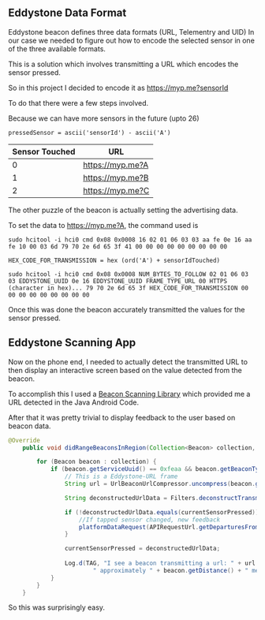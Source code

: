 ## Eddystone Data Format
Eddystone beacon defines three data formats (URL, Telementry and UID)
In our case we needed to figure out how to encode the selected sensor in one of the three available formats.

This is a solution which involves transmitting a URL which encodes the sensor pressed.

So in this project I decided to encode it as https://myp.me?sensorId

To do that there were a few steps involved.

Because we can have more sensors in the future (upto 26)

```
pressedSensor = ascii('sensorId') - ascii('A')
```

Sensor Touched | URL 
--- | ---
0 | https://myp.me?A
1 | https://myp.me?B
2 | https://myp.me?C

The other puzzle of the beacon is actually setting the advertising data.

To set the data to https://myp.me?A, the command used is 

```
sudo hcitool -i hci0 cmd 0x08 0x0008 16 02 01 06 03 03 aa fe 0e 16 aa fe 10 00 03 6d 79 70 2e 6d 65 3f 41 00 00 00 00 00 00 00 00 00
```

```
HEX_CODE_FOR_TRANSMISSION = hex (ord('A') + sensorIdTouched)

sudo hcitool -i hci0 cmd 0x08 0x0008 NUM_BYTES_TO_FOLLOW 02 01 06 03 03 EDDYSTONE_UUID 0e 16 EDDYSTONE_UUID FRAME_TYPE_URL 00 HTTPS (character in hex)... 79 70 2e 6d 65 3f HEX_CODE_FOR_TRANSMISSION 00 00 00 00 00 00 00 00 00
```

Once this was done the beacon accurately transmitted the values for the sensor pressed.


## Eddystone Scanning App

Now on the phone end, I needed to actually detect the transmitted URL to then display an interactive screen based on the value detected from the beacon. 

To accomplish this I used a [Beacon Scanning Library](https://github.com/AltBeacon/android-beacon-library) which provided me a URL detected in the Java Android Code. 

After that it was pretty trivial to display feedback to the user based on beacon data.

```java
@Override
    public void didRangeBeaconsInRegion(Collection<Beacon> collection, Region region) {

        for (Beacon beacon : collection) {
            if (beacon.getServiceUuid() == 0xfeaa && beacon.getBeaconTypeCode() == 0x10) {
                // This is a Eddystone-URL frame
                String url = UrlBeaconUrlCompressor.uncompress(beacon.getId1().toByteArray());

                String deconstructedUrlData = Filters.deconstructTransmittedUrl(url);

                if (!deconstructedUrlData.equals(currentSensorPressed)) {
                    //If tapped sensor changed, new feedback
                    platformDataRequest(APIRequestUrl.getDeparturesFromPlatformUrl(deconstructedUrlData));
                }

                currentSensorPressed = deconstructedUrlData;
                
                Log.d(TAG, "I see a beacon transmitting a url: " + url +
                        " approximately " + beacon.getDistance() + " meters away.");
            }
        }
    }
```

So this was surprisingly easy.
